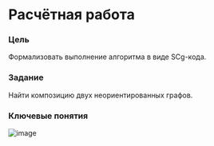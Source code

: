 # Расчётная работа

### Цель

Формализовать выполнение алгоритма в виде SCg-кода.

### Задание

Найти композицию двух неориентированных графов.

### Ключевые понятия

![image](https://github.com/iis-32170x/RPIIS/blob/%D0%A0%D1%83%D0%BC%D1%8F%D0%BD%D1%86%D0%B5%D0%B2%D0%B0_%D0%AF/Sem2/images/%D0%B3%D1%80%D0%B0%D1%84.png)
